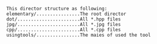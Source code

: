 	This director structure as following:
	elementary/................The root director
	dot/.......................All *.hpp files
	jpg/.......................All *.jpg files
	cpp/.......................All *.cpp files
	usingtools/................The maies of used the tool
